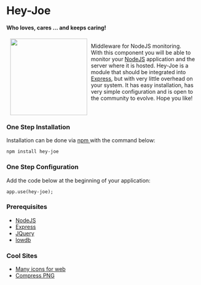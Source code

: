 # Hey-Joe
**Who loves, cares ... and keeps caring!**
<br>

<a href="https://github.com/lgapontes/hey-joe"><img src="http://linu.com.br/hey-joe/logo-256.png"  width="200" align="left" hspace="10" vspace="6"></a>

<br>
Middleware for NodeJS monitoring.
<br>
With this component you will be able to monitor your <a href="https://nodejs.org/en/">NodeJS</a> application and the server where it is hosted. Hey-Joe is a module that should be integrated into <a href="https://www.npmjs.com/package/express">Express</a>, but with very little overhead on your system. It has easy installation, has very simple configuration and is open to the community to evolve. Hope you like!
<br><br><br>


### One Step Installation
Installation can be done via <a href="https://www.npmjs.com/"> npm </a> with the command below:

```
npm install hey-joe
```


### One Step Configuration
Add the code below at the beginning of your application:

```
app.use(hey-joe);
```


### Prerequisites
* [NodeJS](https://nodejs.org/en/)
* [Express](https://www.npmjs.com/package/express)
* [JQuery](https://jquery.com/)
* [lowdb](https://www.npmjs.com/package/lowdb)


### Cool Sites
* [Many icons for web](https://icomoon.io/)
* [Compress PNG](http://compresspng.com/)